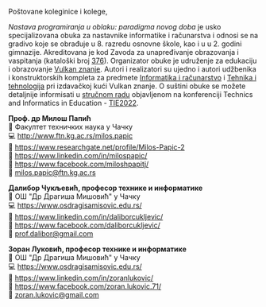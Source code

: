 Poštovane koleginice i kolege,

<i>Nastava programiranja u oblaku: paradigma novog doba</i> je usko specijalizovana obuka za nastavnike informatike i računarstva i odnosi se na gradivo koje se obrađuje u 8. razredu osnovne škole, kao i u u 2. godini gimnazije. Akreditovana je kod Zavoda za unapređivanje obrazovanja i vaspitanja (kataloški broj <a href="https://zuov-katalog.rs/index.php?action=page/catalog/view&id=959" class="text-primary">376</a>).
          Organizator obuke je udruženje za edukaciju i obrazovanje <a href="https://www.vulkanznanje.rs/" class="text-primary">Vulkan znanje</a>. Autori i realizatori su ujedno i autori udžbenika i konstruktorskih kompleta za predmete <a href="https://www.vulkanznanje.rs/a/79184741-7ee8-49d3-8f53-d39ecd87cf27/Milos-Papic-Dalibor-Cukljevic.aspx" class="text-primary">Informatika i računarstvo</a> i <a href="https://www.vulkanznanje.rs/a/de9139f1-071a-4480-96c0-c459a61a79a0/Zoran-Lukovic.aspx" class="text-primary">Tehnika i tehnologija</a> pri izdavačkoj kući Vulkan znanje.
          O suštini obuke se možete detaljnije informisati u <a href="http://www.ftn.kg.ac.rs/konferencije/TIE2022/docs/papers/S802_65.pdf" class="text-primary">stručnom radu</a> objavljenom na konferenciji Technics and Informatics in Education - <a href="http://www.ftn.kg.ac.rs/konferencije/TIE2022/index.php?lang=sr" class="text-primary">TIE2022</a>.
          
          
**Проф. др Милош Папић**<br/>
:office: Факултет техничких наука у Чачку <br/>
:computer: http://www.ftn.kg.ac.rs/milos.papic <br/>
:scroll: https://www.researchgate.net/profile/Milos-Papic-2 <br/>
:scroll: https://www.linkedin.com/in/milospapic/ <br/>
:scroll: https://www.facebook.com/miloshpapitj/ <br/>
:e-mail: milos.papic@ftn.kg.ac.rs <br/>

**Далибор Чукљевић, професор технике и информатике**<br/>
:office: OШ "Др Драгиша Мишовић" у Чачку <br/>
:computer: https://www.osdragisamisovic.edu.rs/ <br/>
:scroll: https://www.linkedin.com/in/daliborcukljevic/ <br/>
:scroll: https://www.facebook.com/daliborcukljevic/ <br/>
:e-mail: prof.dalibor@gmail.com <br/>

**Зоран Луковић, професор технике и информатике**<br/>
:office: OШ "Др Драгиша Мишовић" у Чачку <br/>
:computer: https://www.osdragisamisovic.edu.rs/ <br/>
:scroll: https://www.linkedin.com/in/zoranlukovic/ <br/>
:scroll: https://www.facebook.com/zoran.lukovic.71/ <br/>
:e-mail: zoran.lukovic@gmail.com <br/>
